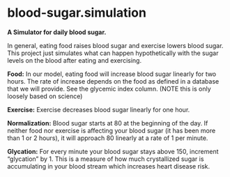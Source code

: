 # blood-sugar.simulation

**A Simulator for daily blood sugar.**

In general, eating food raises blood sugar and exercise lowers blood sugar.
This project just simulates what can happen hypothetically with the sugar levels on the blood after eating and exercising.

__Food:__
In our model, eating food will increase blood sugar linearly for two hours.  The rate of increase depends on the food as defined in a database that we will provide.  See the glycemic index column. (NOTE this is only loosely based on science)


__Exercise:__
Exercise decreases blood sugar linearly for one hour.


__Normalization:__
Blood sugar starts at 80 at the beginning of the day. If neither food nor exercise is affecting your blood sugar (it has been more than 1 or 2 hours), it will approach 80 linearly at a rate of 1 per minute.


__Glycation:__
For every minute your blood sugar stays above 150, increment “glycation” by 1.  This is a measure of how much crystallized sugar is accumulating in your blood stream which increases heart disease risk.
